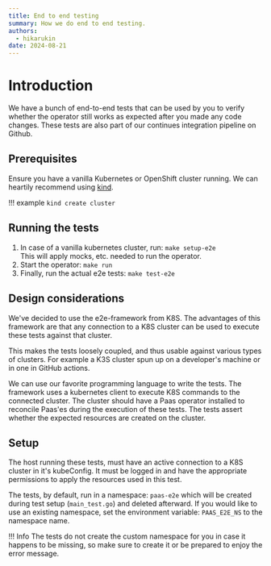 ```yaml
---
title: End to end testing
summary: How we do end to end testing.
authors:
  - hikarukin
date: 2024-08-21
---
```


# Introduction

We have a bunch of end-to-end tests that can be used by you to verify whether the
operator still works as expected after you made any code changes. These tests are
also part of our continues integration pipeline on Github.

## Prerequisites

Ensure you have a vanilla Kubernetes or OpenShift cluster running. We can heartily
recommend using [kind](https://kind.sigs.k8s.io).

!!! example
    ```kind create cluster``` 

## Running the tests

1. In case of a vanilla kubernetes cluster, run: `make setup-e2e` <br/>
  This will apply mocks, etc. needed to run the operator.
2. Start the operator: `make run`
3. Finally, run the actual e2e tests: `make test-e2e`

## Design considerations

We've decided to use the e2e-framework from K8S. The advantages of this framework
are that any connection to a K8S cluster can be used to execute these tests against
that cluster.

This makes the tests loosely coupled, and thus usable against various types of
clusters. For example a K3S cluster spun up on a developer's machine or in one in
GitHub actions.

We can use our favorite programming language to write the tests. The framework
uses a kubernetes client to execute K8S commands to the connected cluster.
The cluster should have a Paas operator installed to reconcile Paas'es during
the execution of these tests. The tests assert whether the expected resources
are created on the cluster.

## Setup

The host running these tests, must have an active connection to a K8S cluster in
it's kubeConfig. It must be logged in and have the appropriate permissions to
apply the resources used in this test.

The tests, by default, run in a namespace: `paas-e2e` which will be created during
test setup (`main_test.go`) and deleted afterward. If you would like to use an
existing namespace, set the environment variable: `PAAS_E2E_NS` to the namespace
name.

!!! Info
    The tests do not create the custom namespace for you in case it happens to
    be missing, so make sure to create it or be prepared to enjoy the error message.